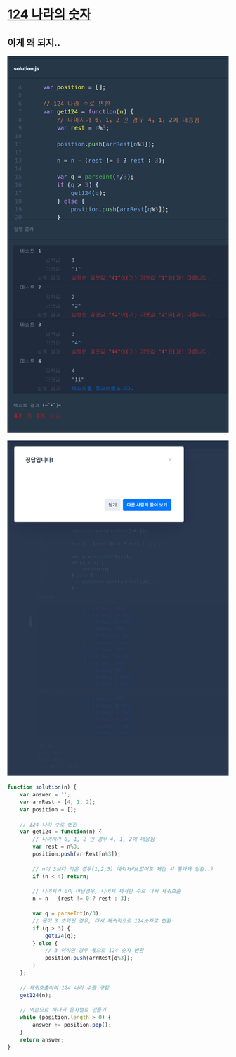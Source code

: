 # [124 나라의 숫자](https://programmers.co.kr/learn/courses/30/lessons/12899#)

## 이게 왜 되지..

![망](https://github.com/ohbokdong/AlgorithmStudy/blob/main/programmers/week12/img/young01.png)

![이게 왜 되지..](https://github.com/ohbokdong/AlgorithmStudy/blob/main/programmers/week12/img/young02.png)

```js
function solution(n) {
    var answer = '';
    var arrRest = [4, 1, 2];
    var position = [];

    // 124 나라 수로 변환
    var get124 = function(n) {                
        // 나머지가 0, 1, 2 인 경우 4, 1, 2에 대응됨
        var rest = n%3;
        position.push(arrRest[n%3]);
        
        // n이 3보다 작은 경우(1,2,3) 예외처리(없어도 채점 시 통과돼 당황..)
        if (n < 4) return;
        
        // 나머지가 0이 아닌경우, 나머지 제거한 수로 다시 재귀호출
        n = n - (rest != 0 ? rest : 3);

        var q = parseInt(n/3);
        // 몫이 3 초과인 경우, 다시 재귀적으로 124숫자로 변환
        if (q > 3) {    
            get124(q);
        } else {
            // 3 이하인 경우 몫으로 124 숫자 변환
            position.push(arrRest[q%3]);
        }
    };
    
    // 재귀호출하여 124 나라 수를 구함
    get124(n);

    // 역순으로 하나의 문자열로 만들기
    while (position.length > 0) {
        answer += position.pop();
    }
    return answer;
}
```

